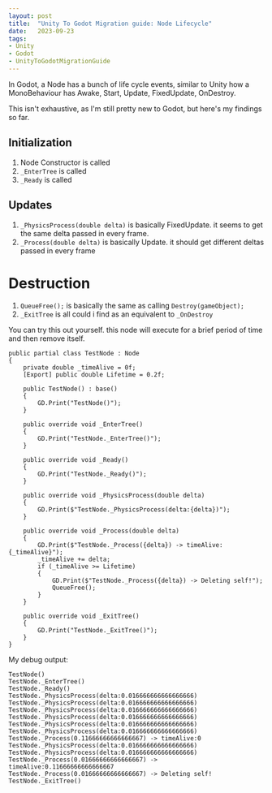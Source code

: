 ```yaml
---
layout: post
title:  "Unity To Godot Migration guide: Node Lifecycle"
date:   2023-09-23
tags:
- Unity
- Godot
- UnityToGodotMigrationGuide
---
```

In Godot, a Node has a bunch of life cycle events, similar to Unity how a MonoBehaviour has Awake, Start, Update, FixedUpdate, OnDestroy.

This isn't exhaustive, as I'm still pretty new to Godot, but here's my findings so far.

## Initialization
1. Node Constructor is called
2. `_EnterTree` is called
3. `_Ready` is called

## Updates
1. `_PhysicsProcess(double delta)` is basically FixedUpdate.  it seems to get the same delta passed in every frame.
2. `_Process(double delta)` is basically Update.  it should get different deltas passed in every frame

# Destruction
1. `QueueFree();` is basically the same as calling `Destroy(gameObject);`
2. `_ExitTree` is all could i find as an equivalent to `_OnDestroy`


You can try this out yourself.  this node will execute for a brief period of time and then remove itself.

```
public partial class TestNode : Node
{
    private double _timeAlive = 0f;
    [Export] public double Lifetime = 0.2f;
    
    public TestNode() : base()
    {
        GD.Print("TestNode()");
    }

    public override void _EnterTree()
    {
        GD.Print("TestNode._EnterTree()");
    }
        
    public override void _Ready()
    {
        GD.Print("TestNode._Ready()");
    }
        
    public override void _PhysicsProcess(double delta)
    {
        GD.Print($"TestNode._PhysicsProcess(delta:{delta})");
    }
        
    public override void _Process(double delta)
    {
        GD.Print($"TestNode._Process({delta}) -> timeAlive:{_timeAlive}");
        _timeAlive += delta;
        if (_timeAlive >= Lifetime)
        {
            GD.Print($"TestNode._Process({delta}) -> Deleting self!");
            QueueFree();
        }
    }
        
    public override void _ExitTree()
    {
        GD.Print("TestNode._ExitTree()");
    }
}
```

My debug output:

```
TestNode()
TestNode._EnterTree()
TestNode._Ready()
TestNode._PhysicsProcess(delta:0.016666666666666666)
TestNode._PhysicsProcess(delta:0.016666666666666666)
TestNode._PhysicsProcess(delta:0.016666666666666666)
TestNode._PhysicsProcess(delta:0.016666666666666666)
TestNode._PhysicsProcess(delta:0.016666666666666666)
TestNode._PhysicsProcess(delta:0.016666666666666666)
TestNode._Process(0.11666666666666667) -> timeAlive:0
TestNode._PhysicsProcess(delta:0.016666666666666666)
TestNode._PhysicsProcess(delta:0.016666666666666666)
TestNode._Process(0.01666666666666667) -> timeAlive:0.11666666666666667
TestNode._Process(0.01666666666666667) -> Deleting self!
TestNode._ExitTree()
```
